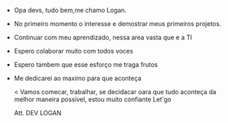 - Opa devs, tudo bem,me chamo Logan.
- No primeiro momento o interesse e demostrar meus primeiros projetos.
- Continuar com meu aprendizado, nessa area vasta que e a TI
- Espero  colaborar muito com todos voces
- Espero tambem que esse esforço me traga frutos
- Me dedicarei ao maximo para que aconteça

  < Vamos comecar, trabalhar, se decidacar oara que tudo aconteça da melhor maneira possivel, estou muito confiante Let'go

  Att. DEV LOGAN
  
